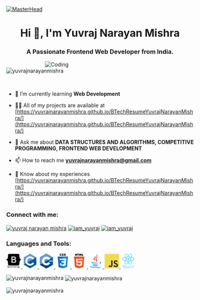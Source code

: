 [![MasterHead](https://globaleducation.s3.ap-south-1.amazonaws.com/globaledu/gif/front-end-development.gif)](https://yuvrajnarayanmishra.io)
<h1 align="center">Hi 👋, I'm Yuvraj Narayan Mishra</h1>
<h3 align="center">A Passionate Frontend Web Developer from India.</h3>
<img align="right" alt="Coding" width="400" src="https://miro.medium.com/max/828/0*7Q3yvSIv_t0ioJ-Z.gif">
<p align="left"> <img src="https://komarev.com/ghpvc/?username=yuvrajnarayanmishra&label=Profile%20views&color=0e75b6&style=flat" alt="yuvrajnarayanmishra" /> </p>

<p align="left"> <a href="https://twitter.com/" target="blank"><img src="https://img.shields.io/twitter/follow/?logo=twitter&style=for-the-badge" alt="" /></a> </p>

- 🌱 I’m currently learning **Web Development**

- 👨‍💻 All of my projects are available at [https://yuvrajnarayanmishra.github.io/BTechResumeYuvrajNarayanMishra/](https://yuvrajnarayanmishra.github.io/BTechResumeYuvrajNarayanMishra/)

- 💬 Ask me about **DATA STRUCTURES AND ALGORITHMS, COMPETITIVE PROGRAMMING, FRONTEND WEB DEVELOPMENT**

- 📫 How to reach me **yuvrajnarayanmishra@gmail.com**

- 📄 Know about my experiences [https://yuvrajnarayanmishra.github.io/BTechResumeYuvrajNarayanMishra/](https://yuvrajnarayanmishra.github.io/BTechResumeYuvrajNarayanMishra/)

<h3 align="left">Connect with me:</h3>
<p align="left">
<a href="https://www.linkedin.com/in/yuvraj-narayan-mishra/" target="blank"><img align="center" src="https://raw.githubusercontent.com/rahuldkjain/github-profile-readme-generator/master/src/images/icons/Social/linked-in-alt.svg" alt="yuvraj narayan mishra" height="30" width="40" /></a>
<a href="https://www.leetcode.com/iam_yuvraj" target="blank"><img align="center" src="https://raw.githubusercontent.com/rahuldkjain/github-profile-readme-generator/master/src/images/icons/Social/leet-code.svg" alt="iam_yuvraj" height="30" width="40" /></a>
<a href="https://auth.geeksforgeeks.org/user/iam_yuvraj" target="blank"><img align="center" src="https://raw.githubusercontent.com/rahuldkjain/github-profile-readme-generator/master/src/images/icons/Social/geeks-for-geeks.svg" alt="iam_yuvraj" height="30" width="40" /></a>
</p>

<h3 align="left">Languages and Tools:</h3>
<p align="left"> <a href="https://getbootstrap.com" target="_blank" rel="noreferrer"> <img src="https://raw.githubusercontent.com/devicons/devicon/master/icons/bootstrap/bootstrap-plain-wordmark.svg" alt="bootstrap" width="40" height="40"/> </a> <a href="https://www.cprogramming.com/" target="_blank" rel="noreferrer"> <img src="https://raw.githubusercontent.com/devicons/devicon/master/icons/c/c-original.svg" alt="c" width="40" height="40"/> </a> <a href="https://www.w3schools.com/cpp/" target="_blank" rel="noreferrer"> <img src="https://raw.githubusercontent.com/devicons/devicon/master/icons/cplusplus/cplusplus-original.svg" alt="cplusplus" width="40" height="40"/> </a> <a href="https://www.w3schools.com/css/" target="_blank" rel="noreferrer"> <img src="https://raw.githubusercontent.com/devicons/devicon/master/icons/css3/css3-original-wordmark.svg" alt="css3" width="40" height="40"/> </a> <a href="https://www.w3.org/html/" target="_blank" rel="noreferrer"> <img src="https://raw.githubusercontent.com/devicons/devicon/master/icons/html5/html5-original-wordmark.svg" alt="html5" width="40" height="40"/> </a> <a href="https://www.java.com" target="_blank" rel="noreferrer"> <img src="https://raw.githubusercontent.com/devicons/devicon/master/icons/java/java-original.svg" alt="java" width="40" height="40"/> </a> <a href="https://developer.mozilla.org/en-US/docs/Web/JavaScript" target="_blank" rel="noreferrer"> <img src="https://raw.githubusercontent.com/devicons/devicon/master/icons/javascript/javascript-original.svg" alt="javascript" width="40" height="40"/> </a><a href="https://reactjs.org/" target="_blank" rel="noreferrer"> <img src="https://raw.githubusercontent.com/devicons/devicon/master/icons/react/react-original-wordmark.svg" alt="react" width="40" height="40"/> </a> </p>

<p><img align="left" src="https://github-readme-stats.vercel.app/api/top-langs?username=yuvrajnarayanmishra&show_icons=true&locale=en&layout=compact" alt="yuvrajnarayanmishra" /></p>

<p>&nbsp;<img align="center" src="https://github-readme-stats.vercel.app/api?username=yuvrajnarayanmishra&show_icons=true&locale=en" alt="yuvrajnarayanmishra" /></p>

<p><img align="center" src="https://github-readme-streak-stats.herokuapp.com/?user=yuvrajnarayanmishra&" alt="yuvrajnarayanmishra" /></p>
